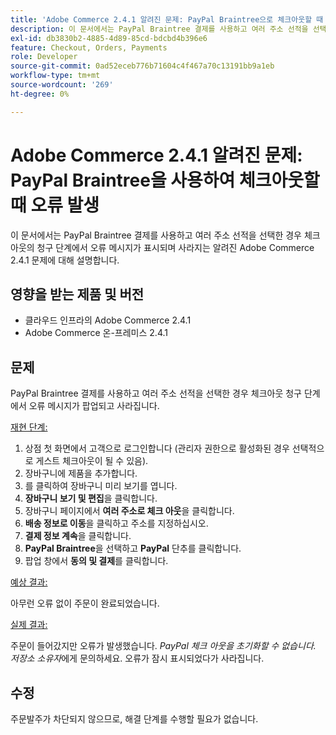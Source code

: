 ```yaml
---
title: 'Adobe Commerce 2.4.1 알려진 문제: PayPal Braintree으로 체크아웃할 때 오류 발생'
description: 이 문서에서는 PayPal Braintree 결제를 사용하고 여러 주소 선적을 선택한 경우 체크아웃의 청구 단계에서 오류 메시지가 표시되며 사라지는 알려진 Adobe Commerce 2.4.1 문제에 대해 설명합니다.
exl-id: db3830b2-4885-4d89-85cd-bdcbd4b396e6
feature: Checkout, Orders, Payments
role: Developer
source-git-commit: 0ad52eceb776b71604c4f467a70c13191bb9a1eb
workflow-type: tm+mt
source-wordcount: '269'
ht-degree: 0%

---
```


# Adobe Commerce 2.4.1 알려진 문제: PayPal Braintree을 사용하여 체크아웃할 때 오류 발생

이 문서에서는 PayPal Braintree 결제를 사용하고 여러 주소 선적을 선택한 경우 체크아웃의 청구 단계에서 오류 메시지가 표시되며 사라지는 알려진 Adobe Commerce 2.4.1 문제에 대해 설명합니다.

## 영향을 받는 제품 및 버전

* 클라우드 인프라의 Adobe Commerce 2.4.1
* Adobe Commerce 온-프레미스 2.4.1

## 문제

PayPal Braintree 결제를 사용하고 여러 주소 선적을 선택한 경우 체크아웃 청구 단계에서 오류 메시지가 팝업되고 사라집니다.

<u>재현 단계:</u>

1. 상점 첫 화면에서 고객으로 로그인합니다 (관리자 권한으로 활성화된 경우 선택적으로 게스트 체크아웃이 될 수 있음).
1. 장바구니에 제품을 추가합니다.
1. 를 클릭하여 장바구니 미리 보기를 엽니다.
1. **장바구니 보기 및 편집**&#x200B;을 클릭합니다.
1. 장바구니 페이지에서 **여러 주소로 체크 아웃**&#x200B;을 클릭합니다.
1. **배송 정보로 이동**&#x200B;을 클릭하고 주소를 지정하십시오.
1. **결제 정보 계속**&#x200B;을 클릭합니다.
1. **PayPal Braintree**&#x200B;을 선택하고 **PayPal** 단추를 클릭합니다.
1. 팝업 창에서 **동의 및 결제**&#x200B;를 클릭합니다.

<u>예상 결과:</u>

아무런 오류 없이 주문이 완료되었습니다.

<u>실제 결과:</u>

주문이 들어갔지만 오류가 발생했습니다. *PayPal 체크 아웃을 초기화할 수 없습니다. 저장소 소유자*&#x200B;에게 문의하세요.  오류가 잠시 표시되었다가 사라집니다.

## 수정

주문발주가 차단되지 않으므로, 해결 단계를 수행할 필요가 없습니다.
